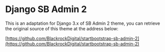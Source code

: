 # Django SB Admin 2

This is an adaptation for Django 3.x of SB Admin 2 theme, you can
retrieve the original source of this theme at the address below:

[https://github.com/BlackrockDigital/startbootstrap-sb-admin-2](https://github.com/BlackrockDigital/startbootstrap-sb-admin-2)